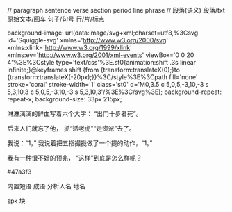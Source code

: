 // paragraph sentence verse section period line phrase
// 段落(语义) 段落/txt 原始文本/回车 句子/句号 行/片/标点

background-image: url(data:image/svg+xml;charset=utf8,%3Csvg id='Squiggle-svg' xmlns='http://www.w3.org/2000/svg' xmlns:xlink='http://www.w3.org/1999/xlink' xmlns:ev='http://www.w3.org/2001/xml-events' viewBox='0 0 20 4'%3E%3Cstyle type='text/css'%3E.st0{animation:shift .3s linear infinite;}@keyframes shift {from {transform:translateX(0);}to {transform:translateX(-20px);}}%3C/style%3E%3Cpath fill='none' stroke='coral' stroke-width='1' class='st0' d='M0,3.5 c 5,0,5,-3,10,-3 s 5,3,10,3 c 5,0,5,-3,10,-3 s 5,3,10,3'/%3E%3C/svg%3E);
background-repeat: repeat-x;
background-size: 33px 215px;

淋淋漓漓的鲜血写着六个大字：
“出门十步者死”。

后来人们就忘了他，
抓“活老虎”“走资派”去了。

我说：“1，”
我说着把五指撮拢做了一个提的动作，“1。”

我有一种很不好的预兆，
“这样”到底是怎么样呢？

#47a3f3

内置短语 成语
分析人名 地名

spk 块
